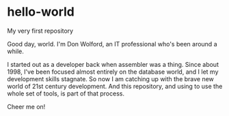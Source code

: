 # hello-world
My very first repository

Good day, world.  I'm Don Wolford, an IT professional who's been around a while.

I started out as a developer back when assembler was a thing.
Since about 1998, I've been focused almost entirely on the database world,
and I let my development skills stagnate.
So now I am catching up with the brave new world of 21st century development.
And this repository, and using to use the whole set of tools, is part of that process.

Cheer me on!
